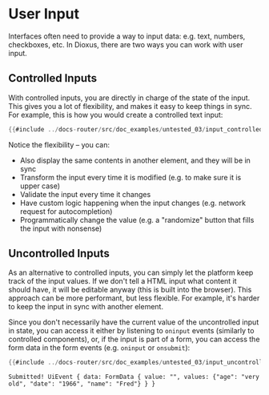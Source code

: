 # User Input

Interfaces often need to provide a way to input data: e.g. text, numbers, checkboxes, etc. In Dioxus, there are two ways you can work with user input.

## Controlled Inputs

With controlled inputs, you are directly in charge of the state of the input. This gives you a lot of flexibility, and makes it easy to keep things in sync. For example, this is how you would create a controlled text input:

```rust
{{#include ../docs-router/src/doc_examples/untested_03/input_controlled.rs:component}}
```

Notice the flexibility – you can:
- Also display the same contents in another element, and they will be in sync
- Transform the input every time it is modified (e.g. to make sure it is upper case)
- Validate the input every time it changes
- Have custom logic happening when the input changes (e.g. network request for autocompletion)
- Programmatically change the value (e.g. a "randomize" button that fills the input with nonsense)

## Uncontrolled Inputs

As an alternative to controlled inputs, you can simply let the platform keep track of the input values. If we don't tell a HTML input what content it should have, it will be editable anyway (this is built into the browser). This approach can be more performant, but less flexible. For example, it's harder to keep the input in sync with another element.

Since you don't necessarily have the current value of the uncontrolled input in state, you can access it either by listening to `oninput` events (similarly to controlled components), or, if the input is part of a form, you can access the form data in the form events (e.g. `oninput` or `onsubmit`):

```rust
{{#include ../docs-router/src/doc_examples/untested_03/input_uncontrolled.rs:component}}
```
```
Submitted! UiEvent { data: FormData { value: "", values: {"age": "very old", "date": "1966", "name": "Fred"} } }
```
